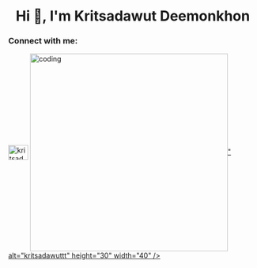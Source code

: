 <h1 align="center">Hi 👋, I'm Kritsadawut Deemonkhon</h1>
<h3 align="left">Connect with me:</h3>
<p align="left">
<a href="https://fb.com/kritsadawut deemonkhon" target="blank"><img align="center" src="https://raw.githubusercontent.com/rahuldkjain/github-profile-readme-generator/master/src/images/icons/Social/facebook.svg" alt="kritsadawut deemonkhon" height="30" width="40" /></a>
<a href="https://instagram.com/kritsadawuttt" target="blank"><img align="center" src="<img align="right" alt="coding" width="400" src="[https://media0.giphy.com/media/7NoNw4pMNTvgc/giphy.gif?cid](https://bitterstar88.tumblr.com/post/50994781201/shuuuuuuutuuuuuup-thor)=ecf05e47frn0c32eso51u6vvf2oe0yzdhay9931h1lsfww0z&rid=giphy.gif&ct=g">" alt="kritsadawuttt" height="30" width="40" /></a>
</p>


